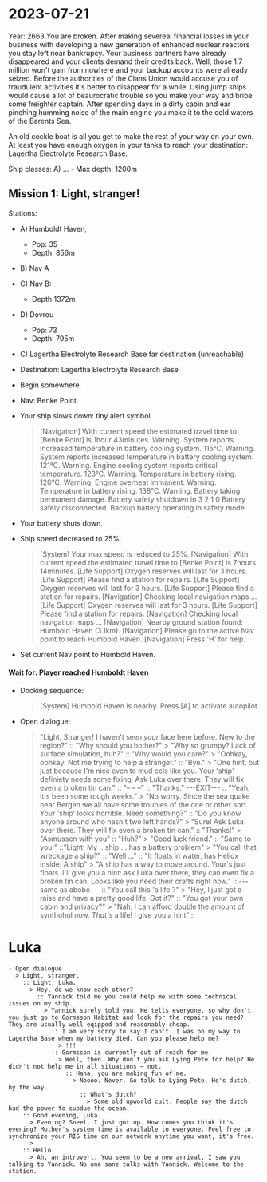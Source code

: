 # 2023-07-21

Year: 2663
You are broken.
After making severeal financial losses in your business with developing a
new generation of enhanced nuclear reactors you stay left near bankrupcy. Your business
partners have already disappeared and your clients demand
their credits back. Well, those 1.7 million won't gain from nowhere and
your backup accounts were already seized. Before the authorities of
the Clans Union would accuse you of fraudulent activities it's better to disappear
for a while. Using jump ships
would cause a lot of beaurocratic trouble so you make your way and bribe
some freighter captain. After spending days in a dirty cabin and ear pinching humming
noise of the main engine you make it to the cold waters of the Barents Sea.

An old cockle boat is all you get to make the rest of your way on your own. At
least you have enough oxygen in your tanks to reach your destination:
Lagertha Electrolyte Research Base.

Ship classes:
A) ... - Max depth: 1200m

## Mission 1: Light, stranger!

Stations:

- A) Humboldt Haven,
  - Pop: 35
  - Depth: 856m
- B) Nav A
- C) Nav B: <retrieve Item>
  - Depth 1372m
- D) Dovrou
  - Pop: 73
  - Depth: 795m
- C) Lagertha Electrolyte Research Base far destination (unreachable)

- Destination: Lagertha Electrolyte Research Base
- Begin somewhere.
- Nav: Benke Point.
- Your ship slows down: tiny alert symbol.
  > [Navigation] With current speed the estimated travel time to [Benke Point] is 1hour 43minutes.
  > Warning. System reports increased temperature in battery cooling system. 115°C.
  > Warning. System reports increased temperature in battery cooling system. 121°C.
  > Warning. Engine cooling system reports critical temperature. 123°C.
  > Warning. Temperature in battery rising. 126°C.
  > Warning. Engine overheat immanent.
  > Warning. Temperature in battery rising. 138°C.
  > Warning. Battery taking permanent damage. Battery safety shutdown in 3
  > 2
  > 1
  > 0
  > Battery safely disconnected. Backup battery operating in safety mode.
- Your battery shuts down.
- Ship speed decreased to 25%.
  > [System] Your max speed is reduced to 25%.
  > [Navigation] With current speed the estimated travel time to [Benke Point] is 7hours 14minutes.
  > [Life Support] Oxygen reserves will last for 3 hours.
  > [Life Support] Please find a station for repairs.
  > [Life Support] Oxygen reserves will last for 3 hours.
  > [Life Support] Please find a station for repairs.
  > [Navigation] Checking local navigation maps ...
  > [Life Support] Oxygen reserves will last for 3 hours.
  > [Life Support] Please find a station for repairs.
  > [Navigation] Checking local navigation maps ...
  > [Navigation] Nearby ground station found: Humbold Haven (3.1km).
  > [Navigation] Please go to the active Nav point to reach Humbold Haven.
  > [Navigation] Press 'H' for help.
- Set current Nav point to Humbold Haven.

#### Wait for: Player reached Humboldt Haven

- Docking sequence:

  > [System] Humbold Haven is nearby. Press [A] to activate autopilot.

- Open dialogue:
  > "Light, Stranger! I haven't seen _your_ face here before. New to the region?"
      :: "Why should you bother?"
      	> "Why so grumpy? Lack of surface simulation, huh?"
      		:: "Why would you care?"
      			> "Oohkay, oohkay. Not me trying to help a stranger."
      				:: "Bye."
      					> "One hint, but just because I'm nice even to mud eels like you. Your 'ship' definiety needs some fixing. Ask Luka over there. They will fix even a broken tin can."
      						:: "– – –"
      						:: "Thanks."
      							---EXIT---
      		:: "Yeah, it's been some rough weeks."
      			> "No worry. Since the sea quake near Bergen we all have some troubles of the one or other sort. Your 'ship' looks horrible. Need something?"
      				:: "Do you know anyone around who hasn't two left hands?"
      					> "Sure! Ask Luka over there. They will fix even a broken tin can."
      						:: "Thanks!"
      							> "Asmussen with you"
      								:: "Huh?"
      									> "Good luck friend."
      										:: "Same to you!"
      ::"Light! My ...ship ... has a battery problem"
      	> "You call that wreckage a ship?"
      		:: "Well ..."
      		:: "It floats in water, has Heliox inside. A ship"
      			> "A ship has a way to move around. Your's just floats. I'll give you a hint: ask Luka over there, they can even fix a broken tin can. Looks like you need their crafts right now."
      				:: ---same as abobe---
      		:: "You call this 'a life'?"
      			> "Hey, I just got a raise and have a pretty good life. Got it?"
      				:: "You got your own cabin and privacy?"
      					> "Nah, I can afford double the amount of synthohol now. _That's_ a life! I give you a hint"
      						::

# Luka

```
- Open dialogue
  > Light, stranger.
    :: Light, Luka.
      > Hey, do we know each other?
        :: Yannick told me you could help me with some technical issues on my ship.
          > Yannick surely told you. He tells everyone, so why don't you just go to Gormsson Habitat and look for the repairs you need? They are usually well eqipped and reasonably cheap.
            :: I am very sorry to say I can't. I was on my way to Lagertha Base when my battery died. Can you please help me?
              > !!!
            :: Gormsson is currently out of reach for me.
              > Well, then. Why don't you ask Lying Pete for help? He didn't not help me in all situations – not.
                :: Haha, you are making fun of me.
                  > Noooo. Never. Go talk to Lying Pete. He's dutch, by the way.
                    :: What's dutch?
                      > Some old upworld cult. People say the dutch had the power to subdue the ocean.
    :: Good evening, Luka.
      > Evening? Sneel. I just got up. How comes you think it's evening? Mother's system time is available to everyone. Feel free to synchronize your RIG time on our network anytime you want, it's free.
      >
    :: Hello.
      > Ah, an introvert. You seem to be a new arrival, I saw you talking to Yannick. No one sane talks with Yannick. Welcome to the station.

```
